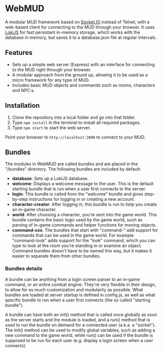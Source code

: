 
# WebMUD

A modular MUD framework based on [Socket.IO](https://socket.io/) instead of Telnet, with a web-based client for connecting to the MUD through your browser. It uses [LokiJS](http://lokijs.org) for fast persistant in-memory storage, which works with the database in memory, but saves it to a database.json file at regular intervals.

## Features

- Sets up a simple web server (Express) with an interface for connecting to the MUD right through your browser.
- A modular approach from the ground up, allowing it to be used as a micro framework for any type of MUD.
- Includes basic MUD objects and commands such as rooms, characters and NPC:s.

## Installation

1. Clone the repository into a local folder and go into that folder.
2. Type `npm install` in the terminal to install all required packages.
3. Type `npm start` to start the web server.

Point your browser to `http://localhost:3000` to connect to your MUD.

## Bundles

The modules in WebMUD are called *bundles* and are placed in the "/bundles" directory. The following bundles are included by default:
* **database**: Sets up a LokiJS database.
* **welcome**: Displays a welcome message to the user. This is the default starting bundle that is run when a user first connects to the server.
* **login**: This bundle is called from the "welcome" bundle and gives step-by-step instructions for logging in or creating a new account.
* **character-creator**: After logging in, this bundle is run to help you create an in-game character.
* **world**: After choosing a character, you're sent into the game world. This bundle contains the basic logic used by the game world, such as parsing of in-game commands and helper functions for moving objects.
* **command-xxx**: The bundles that start with "command-" add support for commands that can be used in the game world. For example "command-look" adds support for the "look" command, which you can type to look at the room you're standing in or examine an object. Command bundles doesn't have to be named this way, but it makes it easier to separate them from other bundles.

### Bundles details

A bundle can be anything from a login screen parser to an in-game command, or an entire combat engine. They're very flexible in their design, to allow for as much customization and modularity as possible. What bundles are loaded at server startup is defined in config.js, as well as what specific bundle to run when a user first connects (the so called "starting bundle").

A bundle can have both an init() method that is called once globally as soon as the server starts and the module is loaded, and a run() method that is used to run the bundle on demand for a connected user (a.k.a. a "socket"). The init() method can be used to modify global variables, such as adding a new command to the game world, while run() can be used if the bundle is supposed to be run for each user (e.g. display a login screen when a user connects).
